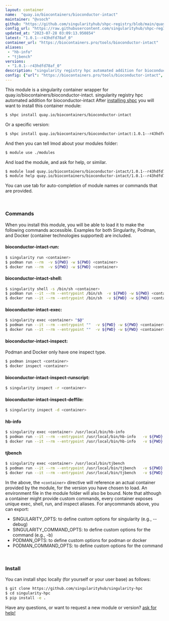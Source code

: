 ```yaml
---
layout: container
name:  "quay.io/biocontainers/bioconductor-intact"
maintainer: "@vsoch"
github: "https://github.com/singularityhub/shpc-registry/blob/main/quay.io/biocontainers/bioconductor-intact/container.yaml"
config_url: "https://raw.githubusercontent.com/singularityhub/shpc-registry/main/quay.io/biocontainers/bioconductor-intact/container.yaml"
updated_at: "2023-07-28 03:09:13.950854"
latest: "1.0.1--r43hdfd78af_0"
container_url: "https://biocontainers.pro/tools/bioconductor-intact"
aliases:
 - "hb-info"
 - "tjbench"
versions:
 - "1.0.1--r43hdfd78af_0"
description: "singularity registry hpc automated addition for bioconductor-intact"
config: {"url": "https://biocontainers.pro/tools/bioconductor-intact", "maintainer": "@vsoch", "description": "singularity registry hpc automated addition for bioconductor-intact", "latest": {"1.0.1--r43hdfd78af_0": "sha256:bb6ff4b3198c3f05cb1b447bc38ec402ad8eec7475df73cb369896c09c048def"}, "tags": {"1.0.1--r43hdfd78af_0": "sha256:bb6ff4b3198c3f05cb1b447bc38ec402ad8eec7475df73cb369896c09c048def"}, "docker": "quay.io/biocontainers/bioconductor-intact", "aliases": {"hb-info": "/usr/local/bin/hb-info", "tjbench": "/usr/local/bin/tjbench"}}
---
```


This module is a singularity container wrapper for quay.io/biocontainers/bioconductor-intact.
singularity registry hpc automated addition for bioconductor-intact
After [installing shpc](#install) you will want to install this container module:


```bash
$ shpc install quay.io/biocontainers/bioconductor-intact
```

Or a specific version:

```bash
$ shpc install quay.io/biocontainers/bioconductor-intact:1.0.1--r43hdfd78af_0
```

And then you can tell lmod about your modules folder:

```bash
$ module use ./modules
```

And load the module, and ask for help, or similar.

```bash
$ module load quay.io/biocontainers/bioconductor-intact/1.0.1--r43hdfd78af_0
$ module help quay.io/biocontainers/bioconductor-intact/1.0.1--r43hdfd78af_0
```

You can use tab for auto-completion of module names or commands that are provided.

<br>

### Commands

When you install this module, you will be able to load it to make the following commands accessible.
Examples for both Singularity, Podman, and Docker (container technologies supported) are included.

#### bioconductor-intact-run:

```bash
$ singularity run <container>
$ podman run --rm  -v ${PWD} -w ${PWD} <container>
$ docker run --rm  -v ${PWD} -w ${PWD} <container>
```

#### bioconductor-intact-shell:

```bash
$ singularity shell -s /bin/sh <container>
$ podman run --it --rm --entrypoint /bin/sh  -v ${PWD} -w ${PWD} <container>
$ docker run --it --rm --entrypoint /bin/sh  -v ${PWD} -w ${PWD} <container>
```

#### bioconductor-intact-exec:

```bash
$ singularity exec <container> "$@"
$ podman run --it --rm --entrypoint ""  -v ${PWD} -w ${PWD} <container> "$@"
$ docker run --it --rm --entrypoint ""  -v ${PWD} -w ${PWD} <container> "$@"
```

#### bioconductor-intact-inspect:

Podman and Docker only have one inspect type.

```bash
$ podman inspect <container>
$ docker inspect <container>
```

#### bioconductor-intact-inspect-runscript:

```bash
$ singularity inspect -r <container>
```

#### bioconductor-intact-inspect-deffile:

```bash
$ singularity inspect -d <container>
```


#### hb-info

```bash
$ singularity exec <container> /usr/local/bin/hb-info
$ podman run --it --rm --entrypoint /usr/local/bin/hb-info   -v ${PWD} -w ${PWD} <container> -c " $@"
$ docker run --it --rm --entrypoint /usr/local/bin/hb-info   -v ${PWD} -w ${PWD} <container> -c " $@"
```


#### tjbench

```bash
$ singularity exec <container> /usr/local/bin/tjbench
$ podman run --it --rm --entrypoint /usr/local/bin/tjbench   -v ${PWD} -w ${PWD} <container> -c " $@"
$ docker run --it --rm --entrypoint /usr/local/bin/tjbench   -v ${PWD} -w ${PWD} <container> -c " $@"
```



In the above, the `<container>` directive will reference an actual container provided
by the module, for the version you have chosen to load. An environment file in the
module folder will also be bound. Note that although a container
might provide custom commands, every container exposes unique exec, shell, run, and
inspect aliases. For anycommands above, you can export:

 - SINGULARITY_OPTS: to define custom options for singularity (e.g., --debug)
 - SINGULARITY_COMMAND_OPTS: to define custom options for the command (e.g., -b)
 - PODMAN_OPTS: to define custom options for podman or docker
 - PODMAN_COMMAND_OPTS: to define custom options for the command

<br>

### Install

You can install shpc locally (for yourself or your user base) as follows:

```bash
$ git clone https://github.com/singularityhub/singularity-hpc
$ cd singularity-hpc
$ pip install -e .
```

Have any questions, or want to request a new module or version? [ask for help!](https://github.com/singularityhub/singularity-hpc/issues)